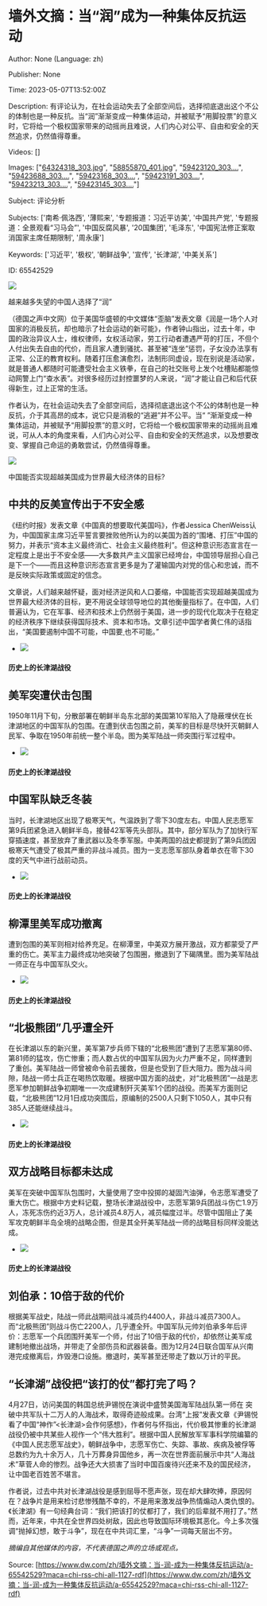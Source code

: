 # 墙外文摘：当“润”成为一种集体反抗运动

Author: None (Language: zh)

Publisher: None

Time: 2023-05-07T13:52:00Z

Description: 有评论认为，在社会运动失去了全部空间后，选择彻底退出这个不公的体制也是一种反抗。当“润”渐渐变成一种集体运动，并被赋予“用脚投票”的意义时，它将给一个极权国家带来的动摇尚且难说，人们内心对公平、自由和安全的天然追求，仍然值得尊重。

Videos: []

Images: ["[64324318_303.jpg](https://static.dw.com/image/64324318_303.jpg)", "[58855870_401.jpg](https://static.dw.com/image/58855870_401.jpg)", "[59423120_303....](https://static.dw.com/image/59423120_303.jpeg)", "[59423688_303....](https://static.dw.com/image/59423688_303.jpeg)", "[59423168_303....](https://static.dw.com/image/59423168_303.jpeg)", "[59423191_303....](https://static.dw.com/image/59423191_303.jpeg)", "[59423213_303....](https://static.dw.com/image/59423213_303.jpeg)", "[59423145_303....](https://static.dw.com/image/59423145_303.jpeg)"]

Subject: 评论分析

Subjects: ['南希·佩洛西', '薄熙来', '专题报道：习近平访美', '中国共产党', '专题报道：全景观看“习马会”', '中国反腐风暴', '20国集团', '毛泽东', '中国宪法修正案取消国家主席任期限制', '周永康']

Keywords: ['习近平', '极权', '朝鲜战争', '宣传', '长津湖', '中美关系']

ID: 65542529

<!--METADATA-->

[ ![](../Images/dwzh/2023-05-07T13-52-00Z/64324318_303.jpg)](https://www.dw.com/zh/overlay/image/article/65542529/64324318)

越来越多失望的中国人选择了“润”

（德国之声中文网）位于美国华盛顿的中文媒体“歪脑”发表文章《润是一场个人对国家的消极反抗，却也暗示了社会运动的新可能》，作者钟山指出，过去十年，中国的政治异议人士，维权律师，女权活动家，劳工行动者遭遇严苛的打压，不但个人付出失去自由的代价，而且家人遭到骚扰、甚至被“连坐”惩罚，子女没办法享有正常、公正的教育权利。随着打压愈演愈烈，法制形同虚设，现在别说是活动家，就是普通人都随时可能遭受社会主义铁拳，在自己的社交账号上发个吐槽贴都能惊动网警上门“查水表”。对很多经历过封控噩梦的人来说，“润”才能让自己和后代获得新生，过上正常的生活。

作者认为，在社会运动失去了全部空间后，选择彻底退出这个不公的体制也是一种反抗，介于其高昂的成本，说它只是消极的“逃避”并不公平。当“ [](https://www.dw.com/zh/zh/德语媒体润学在中国/a-62355958)”渐渐变成一种集体运动，并被赋予“用脚投票”的意义时，它将给一个极权国家带来的动摇尚且难说，可从人本的角度来看，人们内心对公平、自由和安全的天然追求，以及想要改变、掌握自己命运的勇敢尝试，仍然值得尊重。

![](../Images/dwzh/2023-05-07T13-52-00Z/58855870_401.jpg)

中国能否实现超越美国成为世界最大经济体的目标?

##  中共的反美宣传出于不安全感

《纽约时报》发表文章《中国真的想要取代美国吗》，作者Jessica ChenWeiss认为，中国国家主席习近平誓言要挫败他所认为的以美国为首的“围堵、打压”中国的努力，并表示“资本主义最终消亡、社会主义最终胜利”。但这种意识形态宣言在一定程度上是出于不安全感——大多数共产主义国家已经垮台，中国领导层担心自己是下一个——而且这种意识形态宣言更多是为了灌输国内对党的信心和忠诚，而不是反映实际政策或固定的信念。

文章说，人们越来越怀疑，面对经济逆风和人口萎缩，中国能否实现超越美国成为世界最大经济体的目标，更不用说全球领导地位的其他衡量指标了。在中国，人们普遍认为，它在军事、经济和技术上仍然弱于美国，进一步的现代化取决于在稳定的经济秩序下继续获得国际技术、资本和市场。文章引述中国学者黄仁伟的话指出，“美国要遏制中国不可能，中国要[ ](https://www.dw.com/zh/zh/澳洲智库-中国在关键新兴技术竞争中正超越美国/a-64862977) 也不可能。”

* ![](../Images/dwzh/2023-05-07T13-52-00Z/59423120_303.jpeg)

####  历史上的长津湖战役

##  美军突遭伏击包围

1950年11月下旬，分散部署在朝鲜半岛东北部的美国第10军陷入了隐蔽埋伏在长津湖地区的中国军队的包围。在遭到伏击包围之前，美军的目标是尽快歼灭朝鲜人民军、争取在1950年前统一整个半岛。图为美军陆战一师突围行军过程中。

* ![](../Images/dwzh/2023-05-07T13-52-00Z/59423688_303.jpeg)

####  历史上的长津湖战役

##  中国军队缺乏冬装

当时，长津湖地区出现了极寒天气，气温跌到了零下30度左右。中国人民志愿军第9兵团紧急进入朝鲜半岛，接替42军等先头部队。其中，部分军队为了加快行军穿插速度，甚至放弃了重武器以及冬季军服。中美两国的战史都提到了第9兵团因极寒天气遭受了极其严重的非战斗减员。图为一支志愿军部队身着单衣在零下30度的天气中进行战前动员。

* ![](../Images/dwzh/2023-05-07T13-52-00Z/59423168_303.jpeg)

####  历史上的长津湖战役

##  柳潭里美军成功撤离

遭到包围的美军则相对给养充足。在柳潭里，中美双方展开激战，双方都蒙受了严重的伤亡。美军主力最终成功地突破了包围圈，撤退到了下碣隅里。图为美军陆战一师正在与中国军队交火。

* ![](../Images/dwzh/2023-05-07T13-52-00Z/59423191_303.jpeg)

####  历史上的长津湖战役

##  “北极熊团”几乎遭全歼

在长津湖以东的新兴里，美军第7步兵师下辖的“北极熊团”遭到了志愿军第80师、第81师的猛攻，伤亡惨重；而人数占优的中国军队因为火力严重不足，同样遭到了重创。美军陆战一师曾被命令前去援救，但是也受到了巨大阻力。图为战斗间隙，陆战一师士兵正在喝热饮取暖。根据中国方面的战史，对“北极熊团”一战是志愿军参加朝鲜战争初期唯一一次成建制歼灭美军1个团的战役。而美军方面则记载，“北极熊团”12月1日成功突围后，原编制的2500人只剩下1050人，其中只有385人还能继续战斗。

* ![](../Images/dwzh/2023-05-07T13-52-00Z/59423213_303.jpeg)

####  历史上的长津湖战役

##  双方战略目标都未达成

美军在突破中国军队包围时，大量使用了空中投掷的凝固汽油弹，令志愿军遭受了重大伤亡。根据中方史料记载，整场长津湖战役中，志愿军第9兵团战斗伤亡1.9万人，冻死冻伤约近3万人，总计减员4.8万人，减员幅度过半。尽管中国阻止了美军攻克朝鲜半岛全境的战略企图，但是其全歼美军陆战一师的战略目标同样没能达成。

* ![](../Images/dwzh/2023-05-07T13-52-00Z/59423145_303.jpeg)

####  历史上的长津湖战役

##  刘伯承：10倍于敌的代价

根据美军战史，陆战一师此战期间战斗减员约4400人，非战斗减员7300人。而“北极熊团”则战斗伤亡2200人，几乎遭全歼。中国军队元帅刘伯承多年后评价：志愿军一个兵团围歼美军一个师，付出了10倍于敌的代价，却依然让美军成建制地撤出战场，并带走了全部伤员和武器装备。图为12月24日联合国军从兴南港完成撤离后，炸毁港口设施。撤退时，美军甚至还带走了数以万计的平民。

[ ](javascript:void\(0\);) [ ](javascript:void\(0\);) [](javascript:void\(0\);) [ ](javascript:void\(0\);) [ ](javascript:void\(0\);)

##  “长津湖”战役把“该打的仗”都打完了吗？

4月27日，访问美国的韩国总统尹锡悦在演说中盛赞美国海军陆战队第一师在 [ ](https://www.dw.com/zh/zh/爱国主义大片长津湖-引韩国人愤怒/a-59520117)突破中共军队十二万人的人海战术，取得奇迹般成果。台湾“上报”发表文章《尹锡悦看了中国“神作”<长津湖>会作何感想》，作者何与怀指出，代价极其惨重的长津湖战役仍被中共某些人视作一个“伟大胜利”。根据中国人民解放军军事科学院编纂的《中国人民志愿军战史》，朝鲜战争中，志愿军伤亡、失踪、事故、疾病及被俘等总数约为九十余万人，几十万葬身异国他乡，再一次在世界面前展示中共“人海战术”草菅人命的惨烈。战争还大大损害了当时中国百废待兴还来不及的国民经济，让中国老百姓苦不堪言。

作者说，过去中共对长津湖战役是感到屈辱不愿声张，现在却大肆吹捧，原因何在？战争片是用来检讨悲惨残酷不幸的，不是用来激发战争热情煽动人类仇恨的。《长津湖》有一句经典台词：“我们把该打的仗都打了，我们的后辈就不用打了。”然而，近年来，中共在全世界四处树敌，因此也导致国际环境极其恶化。今上多次强调“抛掉幻想，敢于斗争”，现在在中共词汇里，“斗争”一词每天层出不穷。

_摘编自其他媒体的内容，不代表德国之声的立场或观点。_

Source: [https://www.dw.com/zh/墙外文摘：当-润-成为一种集体反抗运动/a-65542529?maca=chi-rss-chi-all-1127-rdf](https://www.dw.com/zh/墙外文摘：当-润-成为一种集体反抗运动/a-65542529?maca=chi-rss-chi-all-1127-rdf)